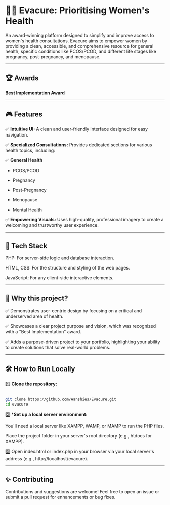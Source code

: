 # 👩‍⚕️ Evacure: Prioritising Women's Health
An award-winning platform designed to simplify and improve access to women's health consultations. Evacure aims to empower women by providing a clean, accessible, and comprehensive resource for general health, specific conditions like PCOS/PCOD, and different life stages like pregnancy, post-pregnancy, and menopause.

---

## 🏆 Awards

**Best Implementation Award**

---

## 🎮 Features

✅ **Intuitive UI:** A clean and user-friendly interface designed for easy navigation.

✅ **Specialized Consultations:** Provides dedicated sections for various health topics, including:

✅ **General Health**

- PCOS/PCOD

- Pregnancy

- Post-Pregnancy

- Menopause

- Mental Health

✅ **Empowering Visuals:** Uses high-quality, professional imagery to create a welcoming and trustworthy user experience.

---

## 🚀 Tech Stack

PHP: For server-side logic and database interaction.

HTML, CSS: For the structure and styling of the web pages.

JavaScript: For any client-side interactive elements.

---

## 🎯 Why this project?

✅ Demonstrates user-centric design by focusing on a critical and underserved area of health.

✅ Showcases a clear project purpose and vision, which was recognized with a "Best Implementation" award.

✅ Adds a purpose-driven project to your portfolio, highlighting your ability to create solutions that solve real-world problems.

---

## 🛠️ How to Run Locally

1️⃣ **Clone the repository:**

```Bash

git clone https://github.com/Aanshies/Evacure.git
cd evacure
```

2️⃣ ***Set up a local server environment:**

You'll need a local server like XAMPP, WAMP, or MAMP to run the PHP files.

Place the project folder in your server's root directory (e.g., htdocs for XAMPP).

3️⃣ Open index.html or index.php in your browser via your local server's address (e.g., http://localhost/evacure).

---

## ✨ Contributing

Contributions and suggestions are welcome!
Feel free to open an issue or submit a pull request for enhancements or bug fixes.
